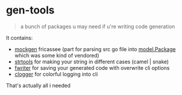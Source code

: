 # gen-tools

> a bunch of packages u may need if u're writing code generation

It contains:
- [mockgen](github.com/golang/mock/blob/main/mockgen) fricassee (part for parsing src go file into [model.Package](./mockgen/model/model.go) which was some kind of vendored)
- [strtools](./strtools) for making your string in different cases (camel | snake)
- [fwriter](./fwriter) for saving your generated code with overwrite cli options
- [clogger](./clogger) for colorful logging into cli

That's actually all i needed
